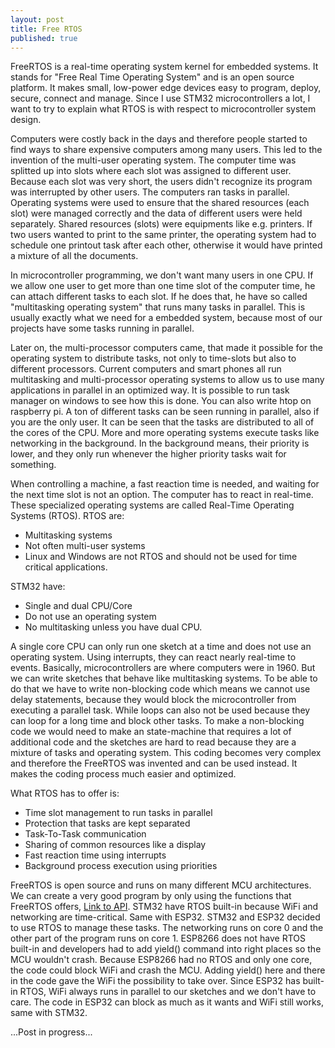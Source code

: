 ```yaml
---
layout: post
title: Free RTOS
published: true
---
```


FreeRTOS is a real-time operating system kernel for embedded systems. It stands for "Free Real Time Operating System"
and is an open source platform. It makes small, low-power edge devices easy to program, deploy, secure, connect and manage.
Since I use STM32 microcontrollers a lot, I want to try to explain what RTOS is with respect to microcontroller system design.

<!--Multitasking operating systems -->

Computers were costly back in the days and therefore people started to find ways to share expensive computers among many users.
This led to the invention of the multi-user operating system. 
The computer time was splitted up into slots where each slot was assigned to different user.
Because each slot was very short, the users didn't recognize its program was interrupted by other users.
The computers ran tasks in parallel.
Operating systems were used to ensure that the shared resources (each slot) were managed correctly and the data of different users were held separately.
Shared resources (slots) were equipments like e.g. printers.
If two users wanted to print to the same printer, the operating system had to schedule one printout task after each other, otherwise it would have printed a mixture of all the documents.

In microcontroller programming, we don't want many users in one CPU.
If we allow one user to get more than one time slot of the computer time, he can attach different tasks to each slot.
If he does that, he have so called "multitasking operating system" that runs many tasks in parallel.
This is usually exactly what we need for a embedded system, because most of our projects have some tasks running in parallel.

Later on, the multi-processor computers came, that made it possible for the operating system to distribute tasks,
not only to time-slots but also to different processors. Current computers and smart phones all run multitasking
and multi-processor operating systems to allow us to use many applications in parallel in an optimized way.
It is possible to run task manager on windows to see how this is done. You can also write htop on raspberry pi.
A ton of different tasks can be seen running in parallel, also if you are the only user.
It can be seen that the tasks are distributed to all of the cores of the CPU.
More and more operating systems execute tasks like networking in the background.
In the background means, their priority is lower, and they only run whenever the higher priority tasks wait for something.

When controlling a machine, a fast reaction time is needed, and waiting for the next time slot is not an option.
The computer has to react in real-time.
These specialized operating systems are called Real-Time Operating Systems (RTOS).
RTOS are:
* Multitasking systems
* Not often multi-user systems
* Linux and Windows are not RTOS and should not be used for time critical applications.

STM32 have:
* Single and dual CPU/Core
* Do not use an operating system
* No multitasking unless you have dual CPU.

A single core CPU can only run one sketch at a time and does not use an operating system.
Using interrupts, they can react nearly real-time to events.
Basically, microcontrollers are where computers were in 1960.
But we can write sketches that behave like multitasking systems.
To be able to do that we have to write non-blocking code which means we cannot use delay statements, because
they would block the microcontroller from executing a parallel task.
While loops can also not be used because they can loop for a long time and block other tasks.
To make a non-blocking code we would need to make an state-machine that requires a lot of additional code
and the sketches are hard to read because they are a mixture of tasks and operating system. 
This coding becomes very complex and therefore the FreeRTOS was invented and can be used instead.
It makes the coding process much easier and optimized.

What RTOS has to offer is:
* Time slot management to run tasks in parallel
* Protection that tasks are kept separated
* Task-To-Task communication
* Sharing of common resources like a display
* Fast reaction time using interrupts
* Background process execution using priorities

FreeRTOS is open source and runs on many different MCU architectures. 
We can create a very good program by only using the functions that FreeRTOS offers, [Link to API](https://www.freertos.org/a00021.html).
STM32 have RTOS built-in because WiFi and networking are time-critical. Same with ESP32.
STM32 and ESP32 decided to use RTOS to manage these tasks.
The networking runs on core 0 and the other part of the program runs on core 1.
ESP8266 does not have RTOS built-in and developers had to add yield() command into right places so the MCU wouldn't crash.
Because ESP8266 had no RTOS and only one core, the code could block WiFi and crash the MCU.
Adding yield() here and there in the code gave the WiFi the possibility to take over.
Since ESP32 has built-in RTOS, WiFi always runs in parallel to our sketches and we don't have to care.
The code in ESP32 can block as much as it wants and WiFi still works, same with STM32.




...Post in progress...



<!-- 
* https://www.youtube.com/watch?v=684KSAvYbw4

-->
